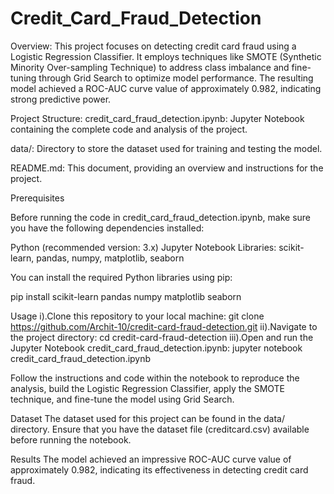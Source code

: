 # Credit_Card_Fraud_Detection

Overview:
This project focuses on detecting credit card fraud using a Logistic Regression Classifier. It employs techniques like SMOTE (Synthetic Minority Over-sampling Technique) to address class imbalance and fine-tuning through Grid Search to optimize model performance. The resulting model achieved a ROC-AUC curve value of approximately 0.982, indicating strong predictive power.

Project Structure:
credit_card_fraud_detection.ipynb: Jupyter Notebook containing the complete code and analysis of the project.

data/: Directory to store the dataset used for training and testing the model.

README.md: This document, providing an overview and instructions for the project.

Prerequisites

Before running the code in credit_card_fraud_detection.ipynb, make sure you have the following dependencies installed:

Python (recommended version: 3.x)
Jupyter Notebook
Libraries: scikit-learn, pandas, numpy, matplotlib, seaborn

You can install the required Python libraries using pip:

pip install scikit-learn pandas numpy matplotlib seaborn

Usage
i).Clone this repository to your local machine:
    git clone https://github.com/Archit-10/credit-card-fraud-detection.git
ii).Navigate to the project directory:
    cd credit-card-fraud-detection
iii).Open and run the Jupyter Notebook credit_card_fraud_detection.ipynb:
     jupyter notebook credit_card_fraud_detection.ipynb

Follow the instructions and code within the notebook to reproduce the analysis, build the Logistic Regression Classifier, apply the SMOTE technique, and fine-tune the model using Grid Search.

Dataset
The dataset used for this project can be found in the data/ directory. Ensure that you have the dataset file (creditcard.csv) available before running the notebook.

Results
The model achieved an impressive ROC-AUC curve value of approximately 0.982, indicating its effectiveness in detecting credit card fraud.
